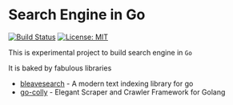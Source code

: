 # Search Engine in Go 

[![Build Status](https://travis-ci.com/atthakorn/search-engine.svg?branch=master)](https://travis-ci.com/atthakorn/search-engine) [![License: MIT](https://img.shields.io/badge/License-MIT-yellow.svg)](https://opensource.org/licenses/MIT)

This is experimental project to build search engine in `Go` 

It is baked by fabulous libraries
- [bleavesearch](https://github.com/blevesearch/bleve) - A modern text indexing library for go
- [go-colly](https://github.com/gocolly/colly) - Elegant Scraper and Crawler Framework for Golang 
